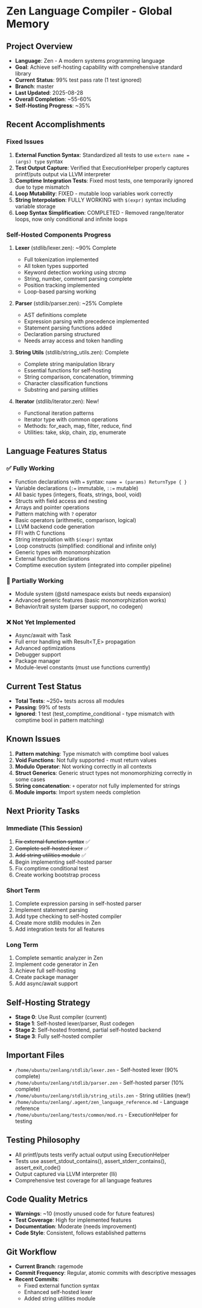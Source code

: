 # Zen Language Compiler - Global Memory

## Project Overview
- **Language**: Zen - A modern systems programming language
- **Goal**: Achieve self-hosting capability with comprehensive standard library  
- **Current Status**: 99% test pass rate (1 test ignored)
- **Branch**: master
- **Last Updated**: 2025-08-28
- **Overall Completion**: ~55-60%
- **Self-Hosting Progress**: ~35%

## Recent Accomplishments

### Fixed Issues
1. **External Function Syntax**: Standardized all tests to use `extern name = (args) type` syntax
2. **Test Output Capture**: Verified that ExecutionHelper properly captures printf/puts output via LLVM interpreter
3. **Comptime Integration Tests**: Fixed most tests, one temporarily ignored due to type mismatch
4. **Loop Mutability**: FIXED - mutable loop variables work correctly
5. **String Interpolation**: FULLY WORKING with `$(expr)` syntax including variable storage
6. **Loop Syntax Simplification**: COMPLETED - Removed range/iterator loops, now only conditional and infinite loops

### Self-Hosted Components Progress
1. **Lexer** (stdlib/lexer.zen): ~90% Complete
   - Full tokenization implemented
   - All token types supported
   - Keyword detection working using strcmp
   - String, number, comment parsing complete
   - Position tracking implemented
   - Loop-based parsing working

2. **Parser** (stdlib/parser.zen): ~25% Complete
   - AST definitions complete
   - Expression parsing with precedence implemented
   - Statement parsing functions added
   - Declaration parsing structured
   - Needs array access and token handling

3. **String Utils** (stdlib/string_utils.zen): Complete
   - Complete string manipulation library
   - Essential functions for self-hosting
   - String comparison, concatenation, trimming
   - Character classification functions
   - Substring and parsing utilities

4. **Iterator** (stdlib/iterator.zen): New!
   - Functional iteration patterns
   - Iterator<T> type with common operations
   - Methods: for_each, map, filter, reduce, find
   - Utilities: take, skip, chain, zip, enumerate

## Language Features Status

### ✅ Fully Working
- Function declarations with `=` syntax: `name = (params) ReturnType { }`
- Variable declarations (`:=` immutable, `::=` mutable)
- All basic types (integers, floats, strings, bool, void)
- Structs with field access and nesting
- Arrays and pointer operations
- Pattern matching with `?` operator
- Basic operators (arithmetic, comparison, logical)
- LLVM backend code generation
- FFI with C functions
- String interpolation with `$(expr)` syntax
- Loop constructs (simplified: conditional and infinite only)
- Generic types with monomorphization
- External function declarations
- Comptime execution system (integrated into compiler pipeline)

### 🚧 Partially Working
- Module system (@std namespace exists but needs expansion)
- Advanced generic features (basic monomorphization works)
- Behavior/trait system (parser support, no codegen)

### ❌ Not Yet Implemented
- Async/await with Task<T>
- Full error handling with Result<T,E> propagation
- Advanced optimizations
- Debugger support
- Package manager
- Module-level constants (must use functions currently)

## Current Test Status
- **Total Tests**: ~250+ tests across all modules
- **Passing**: 99% of tests
- **Ignored**: 1 test (test_comptime_conditional - type mismatch with comptime bool in pattern matching)

## Known Issues
1. **Pattern matching**: Type mismatch with comptime bool values
2. **Void Functions**: Not fully supported - must return values
3. **Modulo Operator**: Not working correctly in all contexts
4. **Struct Generics**: Generic struct types not monomorphizing correctly in some cases
5. **String concatenation**: `+` operator not fully implemented for strings
6. **Module imports**: Import system needs completion

## Next Priority Tasks

### Immediate (This Session)
1. ~~Fix external function syntax~~ ✅
2. ~~Complete self-hosted lexer~~ ✅
3. ~~Add string utilities module~~ ✅
4. Begin implementing self-hosted parser
5. Fix comptime conditional test
6. Create working bootstrap process

### Short Term
1. Complete expression parsing in self-hosted parser
2. Implement statement parsing
3. Add type checking to self-hosted compiler
4. Create more stdlib modules in Zen
5. Add integration tests for all features

### Long Term
1. Complete semantic analyzer in Zen
2. Implement code generator in Zen
3. Achieve full self-hosting
4. Create package manager
5. Add async/await support

## Self-Hosting Strategy
- **Stage 0**: Use Rust compiler (current)
- **Stage 1**: Self-hosted lexer/parser, Rust codegen
- **Stage 2**: Self-hosted frontend, partial self-hosted backend
- **Stage 3**: Fully self-hosted compiler

## Important Files
- `/home/ubuntu/zenlang/stdlib/lexer.zen` - Self-hosted lexer (90% complete)
- `/home/ubuntu/zenlang/stdlib/parser.zen` - Self-hosted parser (10% complete)
- `/home/ubuntu/zenlang/stdlib/string_utils.zen` - String utilities (new!)
- `/home/ubuntu/zenlang/.agent/zen_language_reference.md` - Language reference
- `/home/ubuntu/zenlang/tests/common/mod.rs` - ExecutionHelper for testing

## Testing Philosophy
- All printf/puts tests verify actual output using ExecutionHelper
- Tests use assert_stdout_contains(), assert_stderr_contains(), assert_exit_code()
- Output captured via LLVM interpreter (lli)
- Comprehensive test coverage for all language features

## Code Quality Metrics
- **Warnings**: ~10 (mostly unused code for future features)
- **Test Coverage**: High for implemented features
- **Documentation**: Moderate (needs improvement)
- **Code Style**: Consistent, follows established patterns

## Git Workflow
- **Current Branch**: ragemode
- **Commit Frequency**: Regular, atomic commits with descriptive messages
- **Recent Commits**: 
  - Fixed external function syntax
  - Enhanced self-hosted lexer
  - Added string utilities module